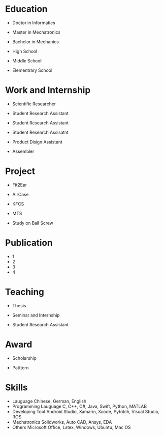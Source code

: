 # Education
- Doctor in Informatics

- Master in Mechatronics

- Bachelor in Mechanics

- High School

- Middle School

- Elementrary School

# Work and Internship
- Scientific Researcher

- Student Research Assistant

- Student Research Assistant

- Student Research Assisatnt

- Product Disign Assistant

- Assembler

# Project
- Fit2Ear

- AirCase

- KFCS

- MTS

- Study on Ball Screw

# Publication
- 1
- 2
- 3
- 4

# Teaching
- Thesis

- Seminar and Internship

- Student Research Assistant

# Award
- Scholarship

- Patttern

# Skills
- Lauguage
Chinese, German, English
- Programming Lauguage
C, C++, C#, Java, Swift, Python, MATLAB
- Developing Tool
Android Studio, Xamarin, Xcode, Pytotch, Visual Studio, ROS
- Mechatronics
Solidworks, Auto CAD, Ansys, EDA
- Others
Microsoft Office, Latex, Windows, Ubuntu, Mac OS
